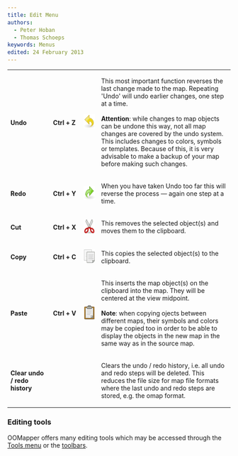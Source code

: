 ```yaml
---
title: Edit Menu
authors:
  - Peter Hoban
  - Thomas Schoeps
keywords: Menus
edited: 24 February 2013
---
```


<table><tr><td width="100"><h4>Undo</h4></td><td width="70"><h4>Ctrl + Z</h4></td><td width="40"><img class=small src="../mapper-images/undo.png" width="32" height="32" border="0" alt="" /></td><td width="400">
<p>This most important function reverses the last change made to the map. Repeating 'Undo' will undo earlier changes, one step at a time.<br/><br/>
<b>Attention</b>: while changes to map objects can be undone this way, not all map changes are covered by the undo system. This includes changes to colors, symbols or templates. Because of this, it is very advisable to make a backup of your map before making such changes.</p>
</td></tr>

<tr><td><h4>Redo</h4></td><td><h4>Ctrl + Y</h4></td><td><img class=small src="../mapper-images/redo.png" width="32" height="32" border="0" alt="" /></td><td>
<p>When you have taken Undo too far this will reverse the process &#8212; again one step at a time.</p></td></tr>

<tr><td><h4>Cut</h4></td><td><h4>Ctrl + X</h4></td><td><img class=small src="../mapper-images/cut.png" width="32" height="32" border="0" alt="" /></td><td>
<p>This removes the selected object(s) and moves them to the clipboard.</p></td></tr>

<tr><td><h4>Copy</h4></td><td><h4>Ctrl + C</h4></td><td><img class=small src="../mapper-images/copy.png" width="32" height="32" border="0" alt="" /></td><td>
<p>This copies the selected object(s) to the clipboard.</p></td></tr>

<tr><td><h4>Paste</h4></td><td><h4>Ctrl + V</h4></td><td><img class=small src="../mapper-images/paste.png" width="32" height="32" border="0" alt="" /></td><td>
<p>This inserts the map object(s) on the clipboard into the map. They will be centered at the view midpoint. <br/><br/>
<b>Note</b>: when copying ojects between different maps, their symbols and colors may be copied too in order to be able to display the objects in the new map in the same way as in the source map.</p></td></tr>

<tr><td><h4>Clear undo / redo history</h4></td><td><h4></h4></td><td></td><td>
<p>Clears the undo / redo history, i.e. all undo and redo steps will be deleted. This reduces the file size for map file formats where the last undo and redo steps are stored, e.g. the omap format.</p></td></tr>

</table>


<h3>Editing tools</h3>
<p>OOMapper offers many editing tools which may be accessed through the <a href="tools_menu.md">Tools menu</a> or the <a href="toolbars.md">toolbars</a>.</p>

